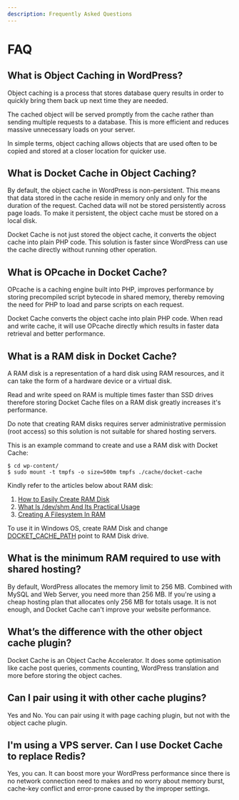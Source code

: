 ```yaml
---
description: Frequently Asked Questions
---
```


# FAQ

## What is Object Caching in WordPress?

Object caching is a process that stores database query results in order to quickly bring them back up next time they are needed.

The cached object will be served promptly from the cache rather than sending multiple requests to a database. This is more efficient and reduces massive unnecessary loads on your server.

In simple terms, object caching allows objects that are used often to be copied and stored at a closer location for quicker use.

## What is Docket Cache in Object Caching?

By default, the object cache in WordPress is non-persistent. This means that data stored in the cache reside in memory only and only for the duration of the request. Cached data will not be stored persistently across page loads. To make it persistent, the object cache must be stored on a local disk.

Docket Cache is not just stored the object cache, it converts the object cache into plain PHP code. This solution is faster since WordPress can use the cache directly without running other operation.

## What is OPcache in Docket Cache?

OPcache is a caching engine built into PHP, improves performance by storing precompiled script bytecode in shared memory, thereby removing the need for PHP to load and parse scripts on each request.

Docket Cache converts the object cache into plain PHP code. When read and write cache, it will use OPcache directly which results in faster data retrieval and better performance.

## What is a RAM disk in Docket Cache?

A RAM disk is a representation of a hard disk using RAM resources, and it can take the form of a hardware device or a virtual disk.

Read and write speed on RAM is multiple times faster than SSD drives therefore storing Docket Cache files on a RAM disk greatly increases it's performance.

Do note that creating RAM disks requires server administrative permission \(root access\) so this solution is not suitable for shared hosting servers.

This is an example command to create and use a RAM disk with Docket Cache:

```text
$ cd wp-content/
$ sudo mount -t tmpfs -o size=500m tmpfs ./cache/docket-cache
```

Kindly refer to the articles below about RAM disk:

1. [How to Easily Create RAM Disk](https://www.linuxbabe.com/command-line/create-ramdisk-linux)
2. [What Is /dev/shm And Its Practical Usage](https://www.cyberciti.biz/tips/what-is-devshm-and-its-practical-usage.html)
3. [Creating A Filesystem In RAM](https://www.cyberciti.biz/faq/howto-create-linux-ram-disk-filesystem/)

To use it in Windows OS, create RAM Disk and change [DOCKET\_CACHE\_PATH](https://docs.docketcache.com/configuration#docket_cache_path) point to RAM Disk drive.

## What is the minimum RAM required to use with shared hosting?

By default, WordPress allocates the memory limit to 256 MB. Combined with MySQL and Web Server, you need more than 256 MB. If you're using a cheap hosting plan that allocates only 256 MB for totals usage. It is not enough, and Docket Cache can't improve your website performance.

## What’s the difference with the other object cache plugin?

Docket Cache is an Object Cache Accelerator. It does some optimisation like cache post queries, comments counting, WordPress translation and more before storing the object caches.

## Can I pair using it with other cache plugins?

Yes and No. You can pair using it with page caching plugin, but not with the object cache plugin.

## I'm using a VPS server. Can I use Docket Cache to replace Redis?

Yes, you can. It can boost more your WordPress performance since there is no network connection need to makes and no worry about memory burst, cache-key conflict and error-prone caused by the improper settings.

